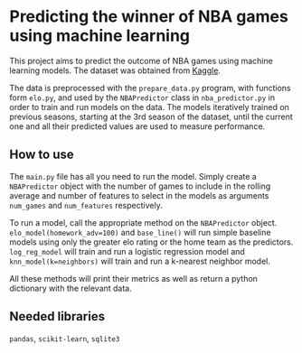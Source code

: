 # Predicting the winner of NBA games using machine learning

This project aims to predict the outcome of NBA games using machine learning models. The dataset was obtained from [Kaggle](https://www.kaggle.com/datasets/wyattowalsh/basketball).

The data is preprocessed with the `prepare_data.py` program, with functions form `elo.py`, and used by the `NBAPredictor` class in `nba_predictor.py` in order to train and run models on the data. The models iteratively trained on previous seasons, starting at the 3rd season of the dataset, until the current one and all their predicted values are used to measure performance.

## How to use

The `main.py` file has all you need to run the model. Simply create a `NBAPredictor` object with the number of games to include in the rolling average and number of features to select in the models as arguments `num_games` and `num_features` respectively. 

To run a model, call the appropriate method on the `NBAPredictor` object. `elo_model(homework_adv=100)` and `base_line()` will run simple baseline models using only the greater elo rating or the home team as the predictors. `log_reg_model` will train and run a logistic regression model and `knn_model(k=neighbors)` will train and run a k-nearest neighbor model.

All these methods will print their metrics as well as return a python dictionary with the relevant data.

## Needed libraries

`pandas`, `scikit-learn`, `sqlite3`